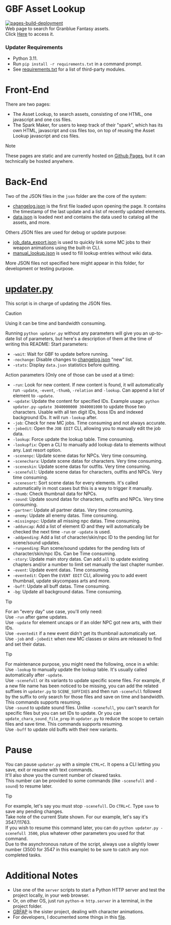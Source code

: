 # GBF Asset Lookup  
[![pages-build-deployment](https://github.com/MizaGBF/GBFAL/actions/workflows/pages/pages-build-deployment/badge.svg)](https://github.com/MizaGBF/GBFAL/actions/workflows/pages/pages-build-deployment)  
Web page to search for Granblue Fantasy assets.  
Click [Here](https://mizagbf.github.io/GBFAL) to access it.  
  
### Updater Requirements  
* Python 3.11.
* Run `pip install -r requirements.txt` in a command prompt.
* See [requirements.txt](https://github.com/MizaGBF/GBFAP/blob/master/requirements.txt) for a list of third-party modules.  
  
# Front-End  
There are two pages:  
- The Asset Lookup, to search assets, consisting of one HTML, one javascript and one css files.  
- The Spark Maker, for users to keep track of their "spark", which has its own HTML, javascript and css files too, on top of reusing the Asset Lookup javascript and css files. 
  
> [!NOTE]  
> These pages are static and are currently hosted on [Github Pages](https://pages.github.com/), but it can technically be hosted anywhere.  
  
# Back-End  
Two of the JSON files in the `json` folder are the core of the system:  
- [changelog.json](https://github.com/MizaGBF/GBFAL/blob/main/json/changelog.json) is the first file loaded upon opening the page. It contains the timestamp of the last update and a list of recently updated elements.  
- [data.json](https://github.com/MizaGBF/GBFAL/blob/main/json/data.json) is loaded next and contains the data used to catalog all the assets, and more.  
  
Others JSON files are used for debug or update purpose:  
- [job_data_export.json](https://github.com/MizaGBF/GBFAL/blob/main/json/job_data_export.json) is used to quickly link some MC jobs to their weapon animations using the built-in CLI.  
- [manual_lookup.json](https://github.com/MizaGBF/GBFAL/blob/main/json/manual_lookup.json) is used to fill lookup entries without wiki data.  
  
More JSON files not specified here might appear in this folder, for development or testing purpose.  
  
# [updater.py](https://github.com/MizaGBF/GBFAL/blob/main/updater.py)  
This script is in charge of updating the JSON files.  
> [!CAUTION]  
> Using it can be time and bandwidth consuming.  
  
Running `python updater.py` without any parameters will give you an up-to-date list of parameters, but here's a description of them at the time of writing this README:
Start parameters:
- `-wait`: Wait for GBF to update before running.  
- `-nochange`: Disable changes to [changelog.json](https://github.com/MizaGBF/GBFAL/blob/main/json/changelog.json) "new" list.  
- `-stats`: Display `data.json` statistics before quitting.  
  
Action parameters (Only one of those can be used at a time):
- `-run`: Look for new content. If new content is found, it will automatically run `-update`, `-event`, `-thumb`, `-relation` and `-lookup`. Can append a list of element to `-update`.  
- `-update`: Update the content for specified IDs. Example usage: `python updater.py-update 3040000000 3040001000` to update those two characters. Usable with all ten digit IDs, boss IDs and indexed background IDs. It will run `-lookup` after.  
- `-job`: Check for new MC jobs. Time consuming and not always accurate.  
- `-jobedit`: Open the `JOB EDIT` CLI, allowing you to manually edit the job data.  
- `-lookup`: Force update the lookup table. Time consuming.  
- `-lookupfix`: Open a CLI to manually add lookup data to elements without any. Last resort option.  
- `-scenenpc`: Update scene datas for NPCs. Very time consuming.  
- `-scenechara`: Update scene datas for characters. Very time consuming.  
- `-sceneskin`: Update scene datas for outfits. Very time consuming.  
- `-scenefull`: Update scene datas for characters, outfits and NPCs. Very time consuming.  
- `-scenesort`: Sort scene datas for every elements. It's called automatically in most cases but this is a way to trigger it manually.  
- `-thumb`: Check thumbnail data for NPCs.  
- `-sound`: Update sound datas for characters, outfits and NPCs. Very time consuming.  
- `-partner`: Update all partner datas. Very time consuming.  
- `-enemy`: Update all enemy datas. Time consuming.  
- `-missingnpc`: Update all missing npc datas. Time consuming.  
- `-adduncap`: Add a list of element ID and they will automatically be checked the next time `-run` or `-update` is used.  
- `-addpending`: Add a list of character/skin/npc ID to the pending list for scene/sound updates.  
- `-runpending`: Run scene/sound updates for the pending lists of character/skin/npc IDs. Can be Time consuming.  
- `-story`: Update main story datas. Can add `all` to update existing chapters and/or a number to limit set manually the last chapter number.  
- `-event`: Update event datas. Time consuming.  
- `-eventedit`: Open the `EVENT EDIT` CLI, allowing you to add event thumbnail, update skycompass arts and more.  
- `-buff`: Update all buff datas. Time consuming.  
- `-bg`: Update all background datas. Time consuming.  
  
> [!TIP]  
> For an "every day" use case, you'll only need:  
> Use `-run` after game updates.  
> Use `-update` for element uncaps or if an older NPC got new arts, with their IDs.  
> Use `-eventedit` if a new event didn't get its thumbnail automatically set.  
> Use `-job` and `-jobedit` when new MC classes or skins are released to find and set their datas.  
  
> [!TIP]  
> For maintenance purpose, you might need the following, once in a while:  
> Use `-lookup` to manually update the lookup table. It's usually called automatically after `-update`.  
> Use `-scenefull` or its variants to update specific scene files. For example, if a new file name has been noticed to be missing, you can add the related suffixes in `updater.py` to `SCENE_SUFFIXES` and then run `-scenefull` followed by the suffix to only search for those files and save on time and bandwidth. This commands supports resuming.  
> Use `-sound` to update sound files. Unlike `-scenefull`, you can't search for specific files but you can set IDs to update. Or you can `update_chara_sound_file_prep` in `updater.py` to reduce the scope to certain files and save time.  This commands supports resuming.  
> Use `-buff` to update old buffs with their new variants.  
  
# Pause  
You can pause `updater.py` with a simple `CTRL+C`. It opens a CLI letting you save, exit or resume with text commands.  
It'll also show you the current number of cleared tasks.  
This number can be provided to some commands (like `-scenefull` and `-sound`) to resume later.  
  
> [!TIP] 
> For example, let's say you must stop `-scenefull`.
> Do `CTRL+C`. Type `save` to save any pending changes.  
> Take note of the current State shown. For our example, let's say it's 3547/11763.  
> If you wish to resume this command later, you can do `python updater.py -scenefull 3500`, plus whatever other parameters you used for that command.  
> Due to the asynchronous nature of the script, always use a slightly lower number (3500 for 3547 in this example) to be sure to catch any non completed tasks.  
  
# Additional Notes   
- Use one of the `server` scripts to start a Python HTTP server and test the project locally, in your web browser.  
- Or, on other OS, just run `python-m http.server` in a terminal, in the project folder.  
- [GBFAP](https://github.com/MizaGBF/GBFAP) is the sister project, dealing with character animations.  
- For developers, I documented some things in this [file](https://github.com/MizaGBF/GBFAL/blob/main/docs.md).  